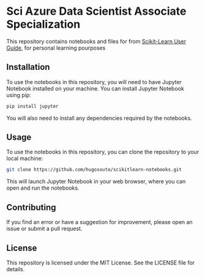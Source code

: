 # Sci Azure Data Scientist Associate Specialization

This repository contains notebooks and files for from [Scikit-Learn User Guide](https://scikit-learn.org/stable/user_guide.html), for personal learning pourposes

## Installation

To use the notebooks in this repository, you will need to have Jupyter Notebook installed on your machine. You can install Jupyter Notebook using pip:

```bash
pip install jupyter
```

You will also need to install any dependencies required by the notebooks.

## Usage

To use the notebooks in this repository, you can clone the repository to your local machine:

```bash
git clone https://github.com/hugosouto/scikitlearn-notebooks.git
```

This will launch Jupyter Notebook in your web browser, where you can open and run the notebooks.

## Contributing

If you find an error or have a suggestion for improvement, please open an issue or submit a pull request.

## License

This repository is licensed under the MIT License. See the LICENSE file for details.
